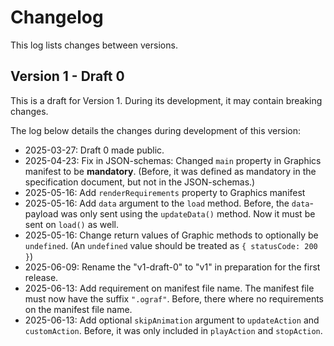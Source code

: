 # Changelog

This log lists changes between versions.




## Version 1 - Draft 0

This is a draft for Version 1. During its development, it may contain breaking changes.

The log below details the changes during development of this version:

* 2025-03-27: Draft 0 made public.
* 2025-04-23: Fix in JSON-schemas: Changed `main` property in Graphics manifest to be **mandatory**.
  (Before, it was defined as mandatory in the specification document, but not in the JSON-schemas.)
* 2025-05-16: Add `renderRequirements` property to Graphics manifest
* 2025-05-16: Add `data` argument to the `load` method.
  Before, the `data`-payload was only sent using the `updateData()` method. Now it must be sent on `load()` as well.
* 2025-05-16: Change return values of Graphic methods to optionally be `undefined`.
  (An `undefined` value should be treated as `{ statusCode: 200 }`)
* 2025-06-09: Rename the "v1-draft-0" to "v1" in preparation for the first release.
* 2025-06-13: Add requirement on manifest file name.
  The manifest file must now have the suffix `".ograf"`.
  Before, there where no requirements on the manifest file name.
* 2025-06-13: Add optional `skipAnimation` argument to `updateAction` and `customAction`.
  Before, it was only included in `playAction` and `stopAction`.
